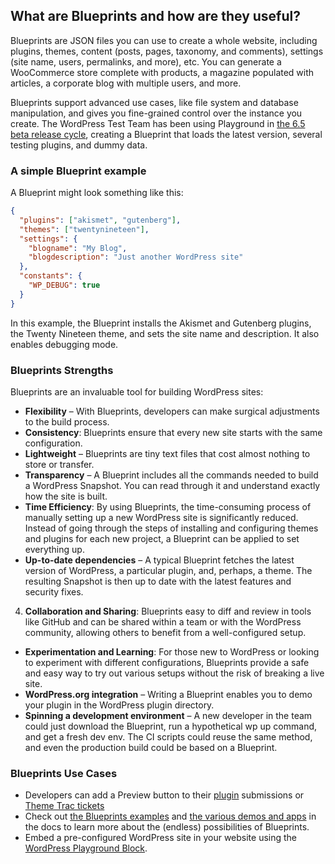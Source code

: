 ## What are Blueprints and how are they useful?

Blueprints are JSON files you can use to create a whole website, including plugins, themes, content (posts, pages, taxonomy, and comments), settings (site name, users, permalinks, and more), etc. You can generate a WooCommerce store complete with products, a magazine populated with articles, a corporate blog with multiple users, and more.

Blueprints support advanced use cases, like file system and database manipulation, and gives you fine-grained control over the instance you create. The WordPress Test Team has been using Playground in [the 6.5 beta release cycle](https://wordpress.org/news/2024/03/wordpress-6-5-release-candidate-2/), creating a Blueprint that loads the latest version, several testing plugins, and dummy data.

### A simple Blueprint example

A Blueprint might look something like this:

```json
{
  "plugins": ["akismet", "gutenberg"],
  "themes": ["twentynineteen"],
  "settings": {
    "blogname": "My Blog",
    "blogdescription": "Just another WordPress site"
  },
  "constants": {
    "WP_DEBUG": true
  }
}
```

In this example, the Blueprint installs the Akismet and Gutenberg plugins, the Twenty Nineteen theme, and sets the site name and description. It also enables debugging mode.

### Blueprints Strengths

Blueprints are an invaluable tool for building WordPress sites:

* **Flexibility** – With Blueprints, developers can make surgical adjustments to the build process.
* **Consistency**: Blueprints ensure that every new site starts with the same configuration.
* **Lightweight** – Blueprints are tiny text files that cost almost nothing to store or transfer.
* **Transparency** – A Blueprint includes all the commands needed to build a WordPress Snapshot. You can read through it and understand exactly how the site is built.
* **Time Efficiency**: By using Blueprints, the time-consuming process of manually setting up a new WordPress site is significantly reduced. Instead of going through the steps of installing and configuring themes and plugins for each new project, a Blueprint can be applied to set everything up.
* **Up-to-date dependencies** – A typical Blueprint fetches the latest version of WordPress, a particular plugin, and, perhaps, a theme. The resulting Snapshot is then up to date with the latest features and security fixes.
4. **Collaboration and Sharing**: Blueprints easy to diff and review in tools like GitHub and can be shared within a team or with the WordPress community, allowing others to benefit from a well-configured setup. 
* **Experimentation and Learning**: For those new to WordPress or looking to experiment with different configurations, Blueprints provide a safe and easy way to try out various setups without the risk of breaking a live site.
* **WordPress.org integration** – Writing a Blueprint enables you to demo your plugin in the WordPress plugin directory.
* **Spinning a development environment** – A new developer in the team could just download the Blueprint, run a hypothetical wp up command, and get a fresh dev env. The CI scripts could reuse the same method, and even the production build could be based on a Blueprint.

### Blueprints Use Cases

* Developers can add a Preview button to their [plugin](https://developer.wordpress.org/plugins/wordpress-org/previews-and-blueprints/) submissions or [Theme Trac tickets](https://meta.trac.wordpress.org/ticket/7382)
* Check out [the Blueprints examples](https://wordpress.github.io/wordpress-playground/blueprints-api/examples) and [the various demos and apps](https://wordpress.github.io/wordpress-playground/links-and-resources#apps-built-with-wordpress-playground) in the docs to learn more about the (endless) possibilities of Blueprints.
* Embed a pre-configured WordPress site in your website using the [WordPress Playground Block](https://wordpress.org/plugins/interactive-code-block/).
